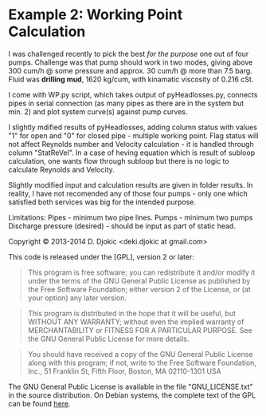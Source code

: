 # Example 2: Working Point Calculation

I was challenged recently to pick the best *for the purpose* one out of four pumps. Challenge was that pump should work in two modes, giving above 300 cum/h @ some pressure and approx. 30 cum/h @ more than 7.5 barg. Fluid was **drilling mud**, 1620 kg/cum, with kinamatic viscosity of 0.216 cSt.

I come with WP.py script, which takes output of pyHeadlosses.py, connects pipes in serial connection (as many pipes as there are in the system but min. 2) and plot system curve(s) against pump curves.

I slightly mdified results of pyHeadlosses, adding column status with values "1" for open and "0" for closed pipe - multiple working point. Flag status will not affect Reynolds number and Velocity calculation - it is handled through column "StatReVel". In a case of heving equation which is result of subloop calculation, one wants flow through subloop but there is no logic to calculate Reynolds and Velocity.

Slightly modified input and calculation results are given in folder results. In reality, I have not recomended any of those four pumps - only one which satisfied both services was big for the intended purpose.

Limitations:
Pipes - minimum two pipe lines.
Pumps - minimum two pumps
Discharge pressure (desired) - should be input as part of static head. 

Copyright © 2013-2014 D. Djokic <deki.djokic at gmail.com>

This code is released under the [GPL], version 2 or later:

   >This program is free software; you can redistribute it and/or modify
   it under the terms of the GNU General Public License as published by
   the Free Software Foundation; either version 2 of the License, or
   (at your option) any later version.

   >This program is distributed in the hope that it will be useful,
   but WITHOUT ANY WARRANTY; without even the implied warranty of
   MERCHANTABILITY or FITNESS FOR A PARTICULAR PURPOSE.  See the
   GNU General Public License for more details.

   >You should have received a copy of the GNU General Public License
   along with this program; if not, write to the Free Software
   Foundation, Inc., 51 Franklin St, Fifth Floor, Boston, MA  02110-1301  USA

The GNU General Public License is available in the file "GNU_LICENSE.txt" in
the source distribution.  On Debian systems, the complete text of the
GPL can be found [here](http://www.gnu.org/copyleft/gpl.html).